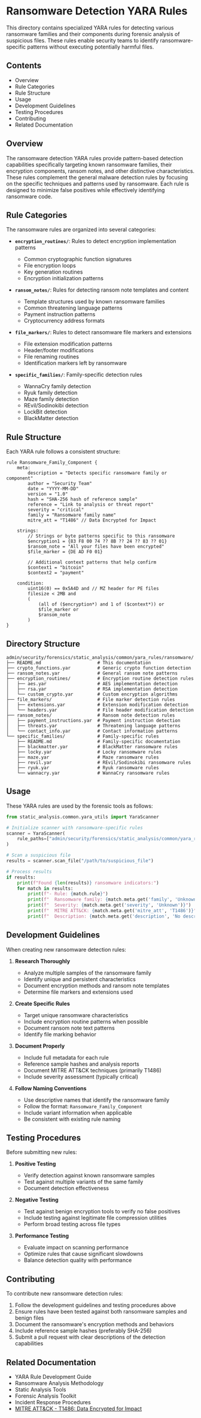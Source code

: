 # Ransomware Detection YARA Rules

This directory contains specialized YARA rules for detecting various ransomware families and their components during forensic analysis of suspicious files. These rules enable security teams to identify ransomware-specific patterns without executing potentially harmful files.

## Contents

- Overview
- Rule Categories
- Rule Structure
- Usage
- Development Guidelines
- Testing Procedures
- Contributing
- Related Documentation

## Overview

The ransomware detection YARA rules provide pattern-based detection capabilities specifically targeting known ransomware families, their encryption components, ransom notes, and other distinctive characteristics. These rules complement the general malware detection rules by focusing on the specific techniques and patterns used by ransomware. Each rule is designed to minimize false positives while effectively identifying ransomware code.

## Rule Categories

The ransomware rules are organized into several categories:

- **`encryption_routines/`**: Rules to detect encryption implementation patterns
  - Common cryptographic function signatures
  - File encryption loops
  - Key generation routines
  - Encryption initialization patterns

- **`ransom_notes/`**: Rules for detecting ransom note templates and content
  - Template structures used by known ransomware families
  - Common threatening language patterns
  - Payment instruction patterns
  - Cryptocurrency address formats

- **`file_markers/`**: Rules to detect ransomware file markers and extensions
  - File extension modification patterns
  - Header/footer modifications
  - File renaming routines
  - Identification markers left by ransomware

- **`specific_families/`**: Family-specific detection rules
  - WannaCry family detection
  - Ryuk family detection
  - Maze family detection
  - REvil/Sodinokibi detection
  - LockBit detection
  - BlackMatter detection

## Rule Structure

Each YARA rule follows a consistent structure:

```yara
rule Ransomware_Family_Component {
    meta:
        description = "Detects specific ransomware family or component"
        author = "Security Team"
        date = "YYYY-MM-DD"
        version = "1.0"
        hash = "SHA-256 hash of reference sample"
        reference = "Link to analysis or threat report"
        severity = "critical"
        family = "Ransomware family name"
        mitre_att = "T1486" // Data Encrypted for Impact

    strings:
        // Strings or byte patterns specific to this ransomware
        $encryption1 = {83 F8 00 74 ?? 8B ?? 24 ?? 83 ?? 01}
        $ransom_note = "All your files have been encrypted"
        $file_marker = {DE AD F0 01}

        // Additional context patterns that help confirm
        $context1 = "bitcoin"
        $context2 = "payment"

    condition:
        uint16(0) == 0x5A4D and // MZ header for PE files
        filesize < 2MB and
        (
            (all of ($encryption*) and 1 of ($context*)) or
            $file_marker or
            $ransom_note
        )
}
```

## Directory Structure

```plaintext
admin/security/forensics/static_analysis/common/yara_rules/ransomware/
├── README.md                     # This documentation
├── crypto_functions.yar          # Generic crypto function detection
├── ransom_notes.yar              # General ransom note patterns
├── encryption_routines/          # Encryption routine detection rules
│   ├── aes.yar                   # AES implementation detection
│   ├── rsa.yar                   # RSA implementation detection
│   └── custom_crypto.yar         # Custom encryption algorithms
├── file_markers/                 # File marker detection rules
│   ├── extensions.yar            # Extension modification detection
│   └── headers.yar               # File header modification detection
├── ransom_notes/                 # Ransom note detection rules
│   ├── payment_instructions.yar  # Payment instruction detection
│   ├── threats.yar               # Threatening language patterns
│   └── contact_info.yar          # Contact information patterns
└── specific_families/            # Family-specific rules
    ├── README.md                 # Family-specific documentation
    ├── blackmatter.yar           # BlackMatter ransomware rules
    ├── locky.yar                 # Locky ransomware rules
    ├── maze.yar                  # Maze ransomware rules
    ├── revil.yar                 # REvil/Sodinokibi ransomware rules
    ├── ryuk.yar                  # Ryuk ransomware rules
    └── wannacry.yar              # WannaCry ransomware rules
```

## Usage

These YARA rules are used by the forensic tools as follows:

```python
from static_analysis.common.yara_utils import YaraScanner

# Initialize scanner with ransomware-specific rules
scanner = YaraScanner(
    rule_paths=["admin/security/forensics/static_analysis/common/yara_rules/ransomware"]
)

# Scan a suspicious file
results = scanner.scan_file("/path/to/suspicious_file")

# Process results
if results:
    print(f"Found {len(results)} ransomware indicators:")
    for match in results:
        print(f"- Rule: {match.rule}")
        print(f"  Ransomware family: {match.meta.get('family', 'Unknown')}")
        print(f"  Severity: {match.meta.get('severity', 'Unknown')}")
        print(f"  MITRE ATT&CK: {match.meta.get('mitre_att', 'T1486')}")
        print(f"  Description: {match.meta.get('description', 'No description')}")
```

## Development Guidelines

When creating new ransomware detection rules:

1. **Research Thoroughly**
   - Analyze multiple samples of the ransomware family
   - Identify unique and persistent characteristics
   - Document encryption methods and ransom note templates
   - Determine file markers and extensions used

2. **Create Specific Rules**
   - Target unique ransomware characteristics
   - Include encryption routine patterns when possible
   - Document ransom note text patterns
   - Identify file marking behavior

3. **Document Properly**
   - Include full metadata for each rule
   - Reference sample hashes and analysis reports
   - Document MITRE ATT&CK techniques (primarily T1486)
   - Include severity assessment (typically critical)

4. **Follow Naming Conventions**
   - Use descriptive names that identify the ransomware family
   - Follow the format: `Ransomware_Family_Component`
   - Include variant information when applicable
   - Be consistent with existing rule naming

## Testing Procedures

Before submitting new rules:

1. **Positive Testing**
   - Verify detection against known ransomware samples
   - Test against multiple variants of the same family
   - Document detection effectiveness

2. **Negative Testing**
   - Test against benign encryption tools to verify no false positives
   - Include testing against legitimate file compression utilities
   - Perform broad testing across file types

3. **Performance Testing**
   - Evaluate impact on scanning performance
   - Optimize rules that cause significant slowdowns
   - Balance detection quality with performance

## Contributing

To contribute new ransomware detection rules:

1. Follow the development guidelines and testing procedures above
2. Ensure rules have been tested against both ransomware samples and benign files
3. Document the ransomware's encryption methods and behaviors
4. Include reference sample hashes (preferably SHA-256)
5. Submit a pull request with clear descriptions of the detection capabilities

## Related Documentation

- YARA Rule Development Guide
- Ransomware Analysis Methodology
- Static Analysis Tools
- Forensic Analysis Toolkit
- Incident Response Procedures
- [MITRE ATT&CK - T1486: Data Encrypted for Impact](https://attack.mitre.org/techniques/T1486/)
